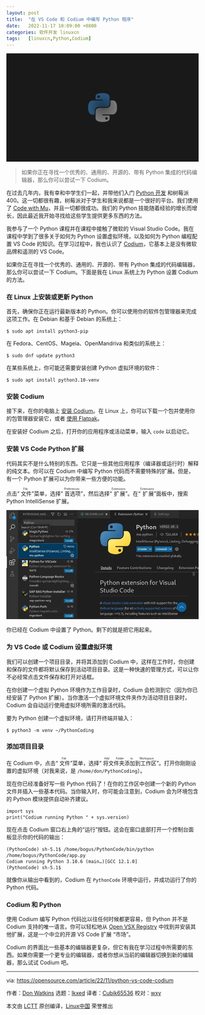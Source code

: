 ```yaml
---
layout: post
title:	"在 VS Code 和 Codium 中编写 Python 程序"
date:	2022-11-17 10:09:00 +0800 
categories:	软件开发 linuxcn 
tags:	[linuxcn,Python,Codium]
---
```



![](/Asserts/Images/album/202211/17/100909py38rj0tqxlyrq0t.jpg)



> 
> 如果你正在寻找一个优秀的、通用的、开源的、带有 Python 集成的代码编辑器，那么你可以尝试一下 Codium。
> 
> 
> 


在过去几年内，我有幸和中学生们一起，并带他们入门 [Python 开发](https://opensource.com/article/22/8/math-python-raspberry-pi) 和树莓派 400。这一切都很有趣，树莓派对于学生和我来说都是一个很好的平台。我们使用了 [Code with Mu](https://codewith.mu/)，并且一切都很成功。我们的 Python 技能随着经验的增长而增长，因此最近我开始寻找给这些学生提供更多东西的方法。


我参与了一个 Python 课程并在课程中接触了微软的 Visual Studio Code。我在课程中学到了很多关于如何为 Python 设置虚拟环境，以及如何为 Python 编程配置 VS Code 的知识。在学习过程中，我也认识了 [Codium](https://opensource.com/article/20/6/open-source-alternatives-vs-code)，它基本上是没有微软品牌和遥测的 VS Code。


如果你正在寻找一个优秀的、通用的、开源的、带有 Python 集成的代码编辑器，那么你可以尝试一下 Codium。下面是我在 Linux 系统上为 Python 设置 Codium 的方法。


### 在 Linux 上安装或更新 Python


首先，确保你正在运行最新版本的 Python。你可以使用你的软件包管理器来完成这项工作。在 Debian 和基于 Debian 的系统上：



```
$ sudo apt install python3-pip

```

在 Fedora、CentOS、Mageia、OpenMandriva 和类似的系统上：



```
$ sudo dnf update python3

```

在某些系统上，你可能还需要安装创建 Python 虚拟环境的软件：



```
$ sudo apt install python3.10-venv

```

### 安装 Codium


接下来，在你的电脑上 [安装 Codium](https://github.com/VSCodium/vscodium/releases)。在 Linux 上，你可以下载一个包并使用你的包管理器安装它，或者 [使用 Flatpak](https://flathub.org/apps/details/com.vscodium.codium)。


在安装好 Codium 之后，打开你的应用程序或活动菜单，输入 `code` 以启动它。


### 安装 VS Code Python 扩展


代码其实不是什么特别的东西。它只是一些其他应用程序（编译器或运行时）解释的纯文本。你可以在 Codium 中编写 Python 代码而不需要特殊的扩展。但是，有一个 Python 扩展可以为你带来一些方便的功能。


点击“<ruby> 文件 <rt>  File </rt></ruby>”菜单，选择“<ruby> 首选项 <rt>  Preferences </rt></ruby>”，然后选择“<ruby> 扩展 <rt>  Extensions </rt></ruby>”。在“<ruby> 扩展 <rt>  Extensions </rt></ruby>”面板中，搜索 Python IntelliSense 扩展。


![VS Code 和 Codium 都有一个扩展管理器，它会在页面左侧打开，允许你安装附加模块](/Asserts/Images/album/202211/17/100932lzbgu5frgf5gtwzd.jpg)


你已经在 Codium 中设置了 Python。剩下的就是把它用起来。


### 为 VS Code 或 Codium 设置虚拟环境


我们可以创建一个项目目录，并将其添加到 Codium 中，这样在工作时，你创建和保存的文件都将默认保存到活动项目目录。这是一种快速的管理方式，可以让你不必经常点击文件保存和打开对话框。


在你创建一个虚拟 Python 环境作为工作目录时，Codium 会检测到它（因为你已经安装了 Python 扩展）。当你激活一个虚拟环境文件夹作为活动项目目录时，Codium 会自动运行使用虚拟环境所需的激活代码。


要为 Python 创建一个虚拟环境，请打开终端并输入：



```
$ python3 -m venv ~/PythonCoding

```

### 添加项目目录


在 Codium 中，点击“<ruby> 文件 <rt>  File </rt></ruby>”菜单，选择“<ruby> 将文件夹添加到工作区 <rt>  Add Folder to Workspace </rt></ruby>”。打开你刚刚设置的虚拟环境（对我来说，是 `/home/don/PythonCoding`）。


现在你已经准备好写一些 Python 代码了！在你的工作区中创建一个新的 Python 文件并插入一些基本代码。当你输入时，你可能会注意到，Codium 会为环境包含的 Python 模块提供自动补齐建议。



```
import sys
print("Codium running Python " + sys.version)

```

现在点击 Codium 窗口右上角的“运行”按钮。这会在窗口底部打开一个控制台面板显示你的代码的输出：



```
(PythonCode) sh-5.1$ /home/bogus/PythonCode/bin/python
/home/bogus/PythonCode/app.py
Codium running Python 3.10.6 (main…)[GCC 12.1.0]
(PythonCode) sh-5.1$

```

就像你从输出中看到的，Codium 在 `PythonCode` 环境中运行，并成功运行了你的 Python 代码。


### Codium 和 Python


使用 Codium 编写 Python 代码比以往任何时候都更容易，但 Python 并不是 Codium 支持的唯一语言。你可以轻松地从 [Open VSX Registry](https://open-vsx.org/) 中找到并安装其他扩展，这是一个中立的开源 VS Code 扩展 “市场”。


Codium 的界面比一些基本的编辑器更复杂，但它有我在学习过程中所需要的东西。如果你需要一个更专业的编辑器，或者你想从当前的编辑器切换到新的编辑器，那么试试 Codium 吧。




---


via: <https://opensource.com/article/22/11/python-vs-code-codium>


作者：[Don Watkins](https://opensource.com/users/don-watkins) 选题：[lkxed](https://github.com/lkxed) 译者：[Cubik65536](https://github.com/Cubik65536) 校对：[wxy](https://github.com/wxy)


本文由 [LCTT](https://github.com/LCTT/TranslateProject) 原创编译，[Linux中国](https://linux.cn/) 荣誉推出
